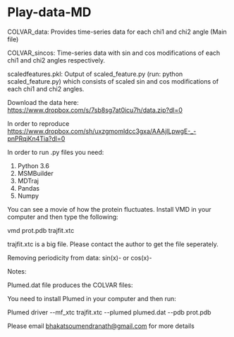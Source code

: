 # Play-data-MD
COLVAR_data: Provides time-series data for each chi1 and chi2 angle  (Main file)

COLVAR_sincos: Time-series data with sin and cos modifications of each chi1 and chi2 angles respectively.

scaledfeatures.pkl: Output of scaled_feature.py (run: python scaled_feature.py) which consists of scaled sin and cos modifications of each chi1 and chi2 angles.

Download the data here: https://www.dropbox.com/s/7sb8sg7at0icu7h/data.zip?dl=0

In order to reproduce https://www.dropbox.com/sh/uxzgmomldcc3gxa/AAAjlLpwgE-_-pnPRqjKn4Tia?dl=0

In order to run .py files you need:

1. Python 3.6
2. MSMBuilder
3. MDTraj
4. Pandas
5. Numpy

You can see a movie of how the protein fluctuates. Install VMD in your computer and then type the following:

vmd prot.pdb trajfit.xtc 

trajfit.xtc is a big file. Please contact the author to get the file seperately.

Removing periodicity from data: sin(x)-<mean> or cos(x)-<mean>
 
 Notes:
 
 Plumed.dat file produces the COLVAR files:

You need to install Plumed in your computer and then run: 

Plumed driver --mf_xtc trajfit.xtc --plumed plumed.dat --pdb prot.pdb

Please email bhakatsoumendranath@gmail.com for more details
